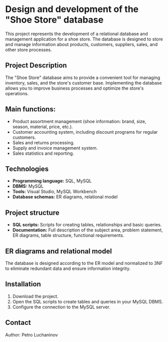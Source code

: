 # Design and development of the "Shoe Store" database

This project represents the development of a relational database and management application for a shoe store. The database is designed to store and manage information about products, customers, suppliers, sales, and other store processes.

## Project Description

The "Shoe Store" database aims to provide a convenient tool for managing inventory, sales, and the store's customer base. Implementing the database allows you to improve business processes and optimize the store's operations.

## Main functions:

- Product assortment management (shoe information: brand, size, season, material, price, etc.).
- Customer accounting system, including discount programs for regular customers.
- Sales and returns processing.
- Supply and invoice management system.
- Sales statistics and reporting.

## Technologies

- **Programming language:** SQL, MySQL
- **DBMS:** MySQL
- **Tools:** Visual Studio, MySQL Workbench
- **Database schemas:** ER diagrams, relational model

## Project structure

- **SQL scripts:** Scripts for creating tables, relationships and basic queries.
- **Documentation:** Full description of the subject area, problem statement, ER diagrams, table structure, functional requirements.

## ER diagrams and relational model

The database is designed according to the ER model and normalized to 3NF to eliminate redundant data and ensure information integrity.

## Installation

1. Download the project.
2. Open the SQL scripts to create tables and queries in your MySQL DBMS.
3. Configure the connection to the MySQL server.

## Contact

Author: Petro Luchaninov
